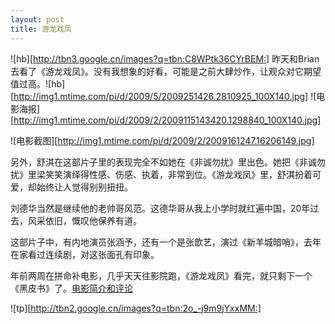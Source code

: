 ```yaml
---
layout: post
title: 游龙戏凤
---
```




![hb][http://tbn3.google.cn/images?q=tbn:C8WPtk36CYrBEM:] 昨天和Brian去看了《游龙戏凤》。没有我想象的好看，可能是之前大肆炒作，让观众对它期望值过高。![hb][http://img1.mtime.com/pi/d/2009/5/2009251426.2810925_100X140.jpg] ![电影海报][http://img1.mtime.com/pi/d/2009/2/2009115143420.1298840_100X140.jpg] 

![电影截图][http://img1.mtime.com/pi/d/2009/2/2009161247.16206149.jpg] 

另外，舒淇在这部片子里的表现完全不如她在《非诚勿扰》里出色。她把《非诚勿扰》里梁笑笑演绎得性感、伤感、执着，非常到位。《游龙戏凤》里，舒淇扮着可爱，却始终让人觉得别别扭扭。

刘德华当然是继续他的老帅哥风范。这德华哥从我上小学时就红遍中国，20年过去，风采依旧，慨叹他保养有道。

这部片子中，有内地演员张涵予，还有一个是张歆艺，演过《新羊城暗哨》，去年在家看过连续剧，对这张面孔有印象。

年前两周在拼命补电影，几乎天天往影院跑，《游龙戏凤》看完，就只剩下一个《黑皮书》了。[电影简介和评论](http://www.mtime.com/movie/84147/) 

![tp][http://tbn2.google.cn/images?q=tbn:2o_-j9m9jYxxMM:] 
